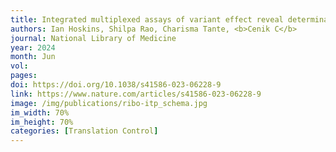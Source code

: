 ```yaml
---
title: Integrated multiplexed assays of variant effect reveal determinants of catechol-O-methyltransferase gene expression
authors: Ian Hoskins, Shilpa Rao, Charisma Tante, <b>Cenik C</b>
journal: National Library of Medicine
year: 2024
month: Jun
vol: 
pages: 
doi: https://doi.org/10.1038/s41586-023-06228-9
link: https://www.nature.com/articles/s41586-023-06228-9
image: /img/publications/ribo-itp_schema.jpg
im_width: 70%
im_height: 70%
categories: [Translation Control]
---
```

